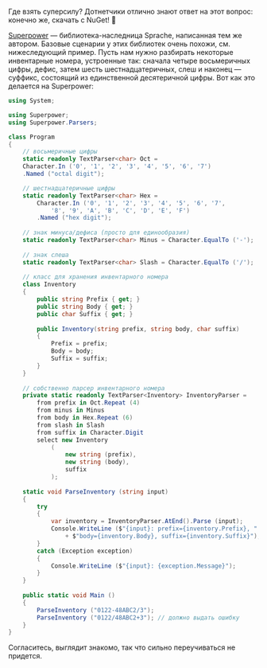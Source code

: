 ﻿Где взять суперсилу? Дотнетчики отлично знают ответ на этот вопрос: конечно же, скачать с NuGet! 🙂

[Superpower](https://github.com/datalust/superpower) — библиотека-наследница Sprache, написанная тем же автором. Базовые сценарии у этих библиотек очень похожи, см. нижеследующий пример. Пусть нам нужно разбирать некоторые инвентарные номера, устроенные так: сначала четыре восьмеричных цифры, дефис, затем шесть шестнадцатеричных, слеш и наконец — суффикс, состоящий из единственной десятеричной цифры. Вот как это делается на Superpower:

```c#
using System;

using Superpower;
using Superpower.Parsers;

class Program
{
    // восьмеричные цифры
    static readonly TextParser<char> Oct =
    Character.In ('0', '1', '2', '3', '4', '5', '6', '7')
    .Named ("octal digit");

    // шестнадцатеричные цифры
    static readonly TextParser<char> Hex =
        Character.In ('0', '1', '2', '3', '4', '5', '6', '7',
            '8', '9', 'A', 'B', 'C', 'D', 'E', 'F')
        .Named ("hex digit");
 
    // знак минуса/дефиса (просто для единообразия)
    static readonly TextParser<char> Minus = Character.EqualTo ('-');
     
    // знак слеша
    static readonly TextParser<char> Slash = Character.EqualTo ('/');
 
    // класс для хранения инвентарного номера
    class Inventory
    {
        public string Prefix { get; }
        public string Body { get; }
        public char Suffix { get; }
 
        public Inventory(string prefix, string body, char suffix)
        {
            Prefix = prefix;
            Body = body;
            Suffix = suffix;
        }
    }
 
    // собственно парсер инвентарного номера
    private static readonly TextParser<Inventory> InventoryParser =
        from prefix in Oct.Repeat (4)
        from minus in Minus
        from body in Hex.Repeat (6)
        from slash in Slash
        from suffix in Character.Digit
        select new Inventory 
            (
                new string (prefix), 
                new string (body),
                suffix
            );
 
    static void ParseInventory (string input)
    {
        try
        {
            var inventory = InventoryParser.AtEnd().Parse (input);
            Console.WriteLine ($"{input}: prefix={inventory.Prefix}, "
                + $"body={inventory.Body}, suffix={inventory.Suffix}");
        }
        catch (Exception exception)
        {
            Console.WriteLine ($"{input}: {exception.Message}");
        }
    }
 
    public static void Main ()
    {
        ParseInventory ("0122-48ABC2/3");
        ParseInventory ("0122/48ABC2+3"); // должно выдать ошибку
    }
}
```

Согласитесь, выглядит знакомо, так что сильно переучиваться не придется.
